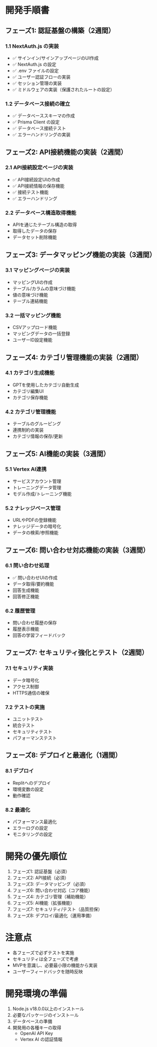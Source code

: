 # 開発手順書

## フェーズ1: 認証基盤の構築（2週間）
### 1.1 NextAuth.js の実装
- ✅ サインイン/サインアップページのUI作成
- ✅ NextAuth.js の設定
- ✅ .env ファイルの設定
- ✅ ユーザー認証フローの実装
- ✅ セッション管理の実装
- ✅ ミドルウェアの実装（保護されたルートの設定）

### 1.2 データベース接続の確立
- ✅ データベーススキーマの作成
- ✅ Prisma Client の設定
- ✅ データベース接続テスト
- ✅ エラーハンドリングの実装

## フェーズ2: API接続機能の実装（2週間）
### 2.1 API接続設定ページの実装
- ✅ API接続設定UIの作成
- ✅ API接続情報の保存機能
- ✅ 接続テスト機能
- ✅ エラーハンドリング

### 2.2 データベース構造取得機能
- APIを通じたテーブル構造の取得
- 取得したデータの保存
- データセット削除機能

## フェーズ3: データマッピング機能の実装（3週間）
### 3.1 マッピングページの実装
- マッピングUIの作成
- テーブル/カラムの意味づけ機能
- 値の意味づけ機能
- テーブル連結機能

### 3.2 一括マッピング機能
- CSVアップロード機能
- マッピングデータの一括登録
- ユーザーID設定機能

## フェーズ4: カテゴリ管理機能の実装（2週間）
### 4.1 カテゴリ生成機能
- GPTを使用したカテゴリ自動生成
- カテゴリ編集UI
- カテゴリ保存機能

### 4.2 カテゴリ管理機能
- テーブルのグルーピング
- 連携制約の実装
- カテゴリ情報の保存/更新

## フェーズ5: AI機能の実装（3週間）
### 5.1 Vertex AI連携
- サービスアカウント管理
- トレーニングデータ管理
- モデル作成/トレーニング機能

### 5.2 ナレッジベース管理
- URLやPDFの登録機能
- ナレッジデータの暗号化
- データの検索/参照機能

## フェーズ6: 問い合わせ対応機能の実装（3週間）
### 6.1 問い合わせ処理
- ✅ 問い合わせUIの作成
- データ取得/要約機能
- 回答生成機能
- 回答修正機能

### 6.2 履歴管理
- 問い合わせ履歴の保存
- 履歴表示機能
- 回答の学習フィードバック

## フェーズ7: セキュリティ強化とテスト（2週間）
### 7.1 セキュリティ実装
- データ暗号化
- アクセス制御
- HTTPS通信の確保

### 7.2 テストの実施
- ユニットテスト
- 統合テスト
- セキュリティテスト
- パフォーマンステスト

## フェーズ8: デプロイと最適化（1週間）
### 8.1 デプロイ
- Replitへのデプロイ
- 環境変数の設定
- 動作確認

### 8.2 最適化
- パフォーマンス最適化
- エラーログの設定
- モニタリングの設定

# 開発の優先順位
1. フェーズ1: 認証基盤（必須）
2. フェーズ2: API接続（必須）
3. フェーズ3: データマッピング（必須）
4. フェーズ6: 問い合わせ対応（コア機能）
5. フェーズ4: カテゴリ管理（補助機能）
6. フェーズ5: AI機能（拡張機能）
7. フェーズ7: セキュリティ/テスト（品質担保）
8. フェーズ8: デプロイ/最適化（運用準備）

# 注意点
- 各フェーズで必ずテストを実施
- セキュリティは全フェーズで考慮
- MVPを意識し、必要最小限の機能から実装
- ユーザーフィードバックを随時反映

# 開発環境の準備
1. Node.js v18.0.0以上のインストール
2. 必要なパッケージのインストール
3. データベースの準備
4. 開発用の各種キーの取得
   - OpenAI API Key
   - Vertex AI の認証情報

